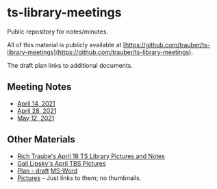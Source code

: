 # ts-library-meetings

Public repository for notes/minutes. 

All of this material is publicly available at [https://github.com/trauber/ts-library-meetings](https://github.com/trauber/ts-library-meetings).

The draft plan links to additional documents.


<!--
I am providing Word versions of all documents except the picture
collections. I am providing these if you want to edit the text of a
file. (Send me the changes by e-mail.) Some of the links in these Word
files will not work because the are what are called relative links,
the don't start with `http://...`. When you want to view links, use your
browser to open the corresponding file on this site.
-->

## Meeting Notes

- [April 14, 2021](meeting-2021-04-14.md)
- [April 28, 2021](meeting-2021-04-28.md)
- [May 12, 2021](meeting-2021-05-12.md)


## Other Materials

- [Rich Traube's April 18 TS Library Pictures and Notes](rich-ts-pictures-2021-04-18.md)
- [Gail Lipsky's April TBS Pictures](gail-tbs-pictures-2021-04.md)
- [Plan - draft](plan.md) [MS-Word](plan.docx)
- [Pictures](pics) - Just links to them; no thumbnails. 
